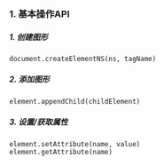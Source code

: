 ### 1. 基本操作API

##### 1. 创建图形

```
document.createElementNS(ns, tagName)
```

##### 2. 添加图形

```
element.appendChild(childElement)
```

##### 3. 设置/获取属性

```
element.setAttribute(name, value)
element.getAttribute(name)
```

